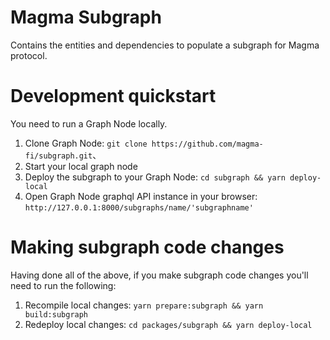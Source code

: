 # Magma Subgraph

Contains the entities and dependencies to populate a subgraph for Magma protocol.


# Development quickstart
You need to run a Graph Node locally.

1. Clone Graph Node: `git clone https://github.com/magma-fi/subgraph.git`、
2. Start your local graph node
3. Deploy the subgraph to your Graph Node: `cd subgraph && yarn deploy-local`
4. Open Graph Node graphql API instance in your browser: `http://127.0.0.1:8000/subgraphs/name/'subgraphname'`

# Making subgraph code changes
Having done all of the above, if you make subgraph code changes you'll need to run the following:
1. Recompile local changes: `yarn prepare:subgraph && yarn build:subgraph`
2. Redeploy local changes: `cd packages/subgraph && yarn deploy-local`


